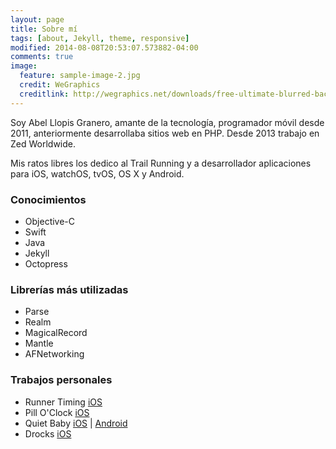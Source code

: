 ```yaml
---
layout: page
title: Sobre mí
tags: [about, Jekyll, theme, responsive]
modified: 2014-08-08T20:53:07.573882-04:00
comments: true
image:
  feature: sample-image-2.jpg
  credit: WeGraphics
  creditlink: http://wegraphics.net/downloads/free-ultimate-blurred-background-pack/
---
```


Soy Abel Llopis Granero, amante de la tecnología, programador móvil desde 2011, anteriormente desarrollaba sitios web en PHP. Desde 2013 trabajo en Zed Worldwide.

Mis ratos libres los dedico al Trail Running y a desarrollador aplicaciones para iOS, watchOS, tvOS, OS X y Android.

### Conocimientos

* Objective-C
* Swift
* Java
* Jekyll
* Octopress

### Librerías más utilizadas

* Parse
* Realm
* MagicalRecord
* Mantle
* AFNetworking

### Trabajos personales

* Runner Timing [iOS](https://itunes.apple.com/es/app/runner-timing/id1050568501?mt=8)
* Pill O'Clock [iOS](https://itunes.apple.com/us/app/pill-oclock/id998872185?&mt=8)
* Quiet Baby [iOS](https://itunes.apple.com/us/app/quiet-baby/id942521968?mt=8) \| [Android](https://play.google.com/store/apps/details?id=com.allopis.abel.quietbaby&hl=es)
* Drocks [iOS](https://itunes.apple.com/es/app/drocks/id916689478?mt=8)
